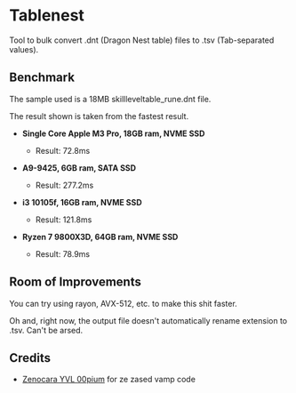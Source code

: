 # Tablenest
Tool to bulk convert .dnt (Dragon Nest table) files to .tsv (Tab-separated values).

## Benchmark
The sample used is a 18MB skillleveltable_rune.dnt file.

The result shown is taken from the fastest result.

- **Single Core Apple M3 Pro, 18GB ram, NVME SSD**
  - Result: 72.8ms

- **A9-9425, 6GB ram, SATA SSD**
  - Result: 277.2ms

- **i3 10105f, 16GB ram, NVME SSD**
  - Result: 121.8ms

- **Ryzen 7 9800X3D, 64GB ram, NVME SSD**
  - Result: 78.9ms

## Room of Improvements
You can try using rayon, AVX-512, etc. to make this shit faster.

Oh and, right now, the output file doesn't automatically rename extension to .tsv. Can't be arsed.

## Credits
- [Zenocara YVL 00pium](https://github.com/pufferffish) for ze zased vamp code
